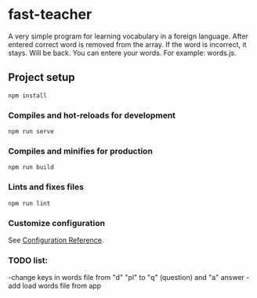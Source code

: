 # fast-teacher
A very simple program for learning vocabulary in a foreign language.
After entered correct word is removed from the array. If the word is
incorrect, it stays. Will be back.
You can entere your words. For example: words.js.
## Project setup
```
npm install
```

### Compiles and hot-reloads for development
```
npm run serve
```

### Compiles and minifies for production
```
npm run build
```

### Lints and fixes files
```
npm run lint
```

### Customize configuration
See [Configuration Reference](https://cli.vuejs.org/config/).

### TODO list:
-change keys in words file from "d" "pl" to "q" (question) and "a" answer
-add load words file from app